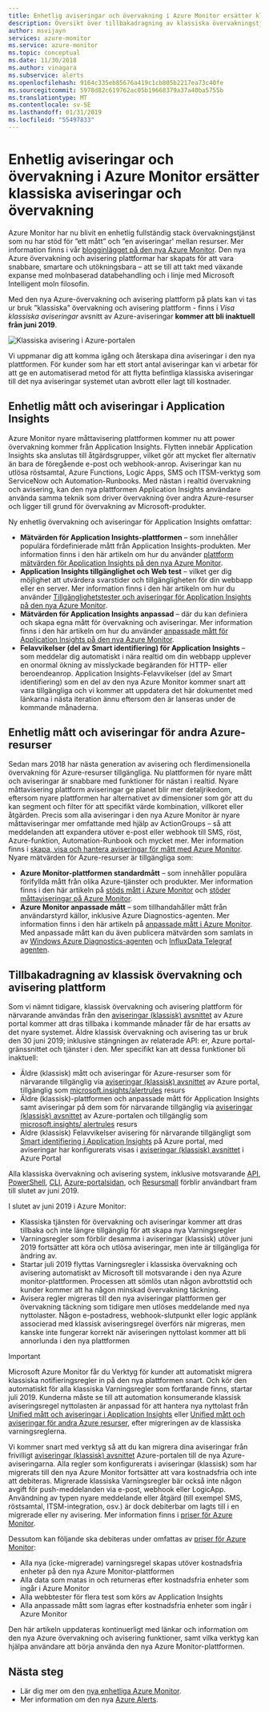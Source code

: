 ```yaml
---
title: Enhetlig aviseringar och övervakning i Azure Monitor ersätter klassiska aviseringar och övervakning
description: Översikt över tillbakadragning av klassiska övervakningstjänster och funktioner som tidigare visas i Azure-portalen under aviseringar (klassisk). Klassisk aviseringar och övervakning innehåller klassiska måttaviseringar för Azure-resurser, klassiska måttaviseringar för Application Insights, klassiska webbtest aviseringar för Application Insights, klassiska anpassat mått-baserade aviseringar för Application Insights och klassisk aviseringar för Application Insights SmartDetection v1
author: msvijayn
services: azure-monitor
ms.service: azure-monitor
ms.topic: conceptual
ms.date: 11/30/2018
ms.author: vinagara
ms.subservice: alerts
ms.openlocfilehash: 9164c335eb85676a419c1cb805b2217ea73c40fe
ms.sourcegitcommit: 5978d82c619762ac05b19668379a37a40ba5755b
ms.translationtype: MT
ms.contentlocale: sv-SE
ms.lasthandoff: 01/31/2019
ms.locfileid: "55497833"
---
```

# <a name="unified-alerting--monitoring-in-azure-monitor-replaces-classic-alerting--monitoring"></a>Enhetlig aviseringar och övervakning i Azure Monitor ersätter klassiska aviseringar och övervakning

Azure Monitor har nu blivit en enhetlig fullständig stack övervakningstjänst som nu har stöd för ”ett mått” och ”en aviseringar' mellan resurser. Mer information finns i vår [blogginlägget på den nya Azure Monitor](https://azure.microsoft.com/blog/new-full-stack-monitoring-capabilities-in-azure-monitor/). Den nya Azure övervakning och avisering plattformar har skapats för att vara snabbare, smartare och utökningsbara – att se till att takt med växande expanse med molnbaserad databehandling och i linje med Microsoft Intelligent moln filosofin. 

Med den nya Azure-övervakning och avisering plattform på plats kan vi tas ur bruk ”klassiska” övervakning och avisering plattform - finns i *Visa klassiska aviseringar* avsnitt av Azure-aviseringar **kommer att bli inaktuell från juni 2019**.

 ![Klassiska avisering i Azure-portalen](media/monitoring-classic-retirement/monitor-alert-screen2.png) 

Vi uppmanar dig att komma igång och återskapa dina aviseringar i den nya plattformen. För kunder som har ett stort antal aviseringar kan vi arbetar för att ge en automatiserad metod för att flytta befintliga klassiska aviseringar till det nya aviseringar systemet utan avbrott eller lagt till kostnader.

## <a name="unified-metrics-and-alerts-in-application-insights"></a>Enhetlig mått och aviseringar i Application Insights

Azure Monitor nyare måttavisering plattformen kommer nu att power övervakning kommer från Application Insights. Flytten innebär Application Insights ska anslutas till åtgärdsgrupper, vilket gör att mycket fler alternativ än bara de föregående e-post och webhook-anrop. Aviseringar kan nu utlösa röstsamtal, Azure Functions, Logic Apps, SMS och ITSM-verktyg som ServiceNow och Automation-Runbooks. Med nästan i realtid övervakning och avisering, kan den nya plattformen Application Insights användare använda samma teknik som driver övervakning över andra Azure-resurser och ligger till grund för övervakning av Microsoft-produkter.

Ny enhetlig övervakning och aviseringar för Application Insights omfattar:

- **Mätvärden för Application Insights-plattformen** – som innehåller populära fördefinierade mått från Application Insights-produkten. Mer information finns i den här artikeln om hur du använder [plattform mätvärden för Application Insights på den nya Azure Monitor](../../azure-monitor/app/pre-aggregated-metrics-log-metrics.md#pre-aggregated-metrics).
- **Application Insights tillgänglighet och Web test** – vilket ger dig möjlighet att utvärdera svarstider och tillgängligheten för din webbapp eller en server. Mer information finns i den här artikeln om hur du använder [Tillgänglighetstester och aviseringar för Application Insights på den nya Azure Monitor](../../azure-monitor/app/monitor-web-app-availability.md).
- **Mätvärden för Application Insights anpassad** – där du kan definiera och skapa egna mått för övervakning och aviseringar. Mer information finns i den här artikeln om hur du använder [anpassade mått för Application Insights på den nya Azure Monitor](../../azure-monitor/app/pre-aggregated-metrics-log-metrics.md#custom-metrics-dimensions-and-pre-aggregation).
- **Felavvikelser (del av Smart identifiering) för Application Insights** – som meddelar dig automatiskt i nära realtid om din webbapp upplever en onormal ökning av misslyckade begäranden för HTTP- eller beroendeanrop. Application Insights-Felavvikelser (del av Smart identifiering) som en del av den nya Azure Monitor kommer snart att vara tillgängliga och vi kommer att uppdatera det här dokumentet med länkarna i nästa iteration ännu eftersom den är lanseras under de kommande månaderna.

## <a name="unified-metrics-and-alerts-for-other-azure-resources"></a>Enhetlig mått och aviseringar för andra Azure-resurser

Sedan mars 2018 har nästa generation av avisering och flerdimensionella övervakning för Azure-resurser tillgängliga. Nu plattformen för nyare mått och aviseringar är snabbare med funktioner för nästan i realtid. Nyare måttavisering plattform aviseringar ge planet blir mer detaljrikedom, eftersom nyare plattformen har alternativet av dimensioner som gör att du kan segment och filter för att specifikt värde kombination, villkoret eller åtgärden. Precis som alla aviseringar i den nya Azure Monitor är nyare måttaviseringar mer omfattande med hjälp av ActionGroups – så att meddelanden att expandera utöver e-post eller webhook till SMS, röst, Azure-funktion, Automation-Runbook och mycket mer. Mer information finns i [skapa, visa och hantera aviseringar för mått med Azure Monitor](../../azure-monitor/platform/alerts-metric.md).
Nyare mätvärden för Azure-resurser är tillgängliga som:

- **Azure Monitor-plattformen standardmått** – som innehåller populära förifyllda mått från olika Azure-tjänster och produkter. Mer information finns i den här artikeln på [stöds mått i Azure Monitor](../../azure-monitor/platform/alerts-metric-near-real-time.md#metrics-and-dimensions-supported) och [stöder måttaviseringar på Azure Monitor](../../azure-monitor/platform/alerts-metric-overview.md#supported-resource-types-for-metric-alerts).
- **Azure Monitor anpassade mått** – som tillhandahåller mått från användarstyrd källor, inklusive Azure Diagnostics-agenten. Mer information finns i den här artikeln på [anpassade mått i Azure Monitor](../../azure-monitor/platform/metrics-custom-overview.md). Med anpassade mått kan du även publicera mätvärden som samlats in av [Windows Azure Diagnostics-agenten](../../azure-monitor/platform/collect-custom-metrics-guestos-resource-manager-vm.md) och [InfluxData Telegraf agenten](../../azure-monitor/platform/collect-custom-metrics-linux-telegraf.md).

## <a name="retirement-of-classic-monitoring-and-alerting-platform"></a>Tillbakadragning av klassisk övervakning och avisering plattform

Som vi nämnt tidigare, klassisk övervakning och avisering plattform för närvarande användas från den [aviseringar (klassisk) avsnittet](../../azure-monitor/platform/alerts-classic.overview.md) av Azure portal kommer att dras tillbaka i kommande månader får de har ersatts av det nyare systemet.
Äldre klassisk övervakning och avisering tas ur bruk den 30 juni 2019; inklusive stängningen av relaterade API: er, Azure portal-gränssnittet och tjänster i den. Mer specifikt kan att dessa funktioner bli inaktuell:

- Äldre (klassisk) mått och aviseringar för Azure-resurser som för närvarande tillgänglig via [aviseringar (klassisk) avsnittet](../../azure-monitor/platform/alerts-classic.overview.md) av Azure portal, tillgänglig som [microsoft.insights/alertrules](https://docs.microsoft.com/rest/api/monitor/alertrules) resurs
- Äldre (klassisk)-plattformen och anpassade mått för Application Insights samt aviseringar på dem som för närvarande tillgänglig via [aviseringar (klassisk) avsnittet](../../azure-monitor/platform/alerts-classic.overview.md) av Azure-portalen och tillgänglig som [microsoft.insights/ alertrules](https://docs.microsoft.com/rest/api/monitor/alertrules) resurs
- Äldre (klassisk) Felavvikelser avisering för närvarande tillgängligt som [Smart identifiering i Application Insights](../../azure-monitor/app/proactive-diagnostics.md) på Azure portal, med aviseringar har konfigurerats visas i [aviseringar (klassisk) avsnittet](../../azure-monitor/platform/alerts-classic.overview.md) i Azure Portal

Alla klassiska övervakning och avisering system, inklusive motsvarande [API](https://msdn.microsoft.com/library/azure/dn931945.aspx), [PowerShell](../../azure-monitor/platform/alerts-classic-portal.md), [CLI](../../azure-monitor/platform/alerts-classic-portal.md), [Azure-portalsidan](../../azure-monitor/platform/alerts-classic-portal.md), och [ Resursmall](../../azure-monitor/platform/alerts-enable-template.md) förblir användbart fram till slutet av juni 2019. 

I slutet av juni 2019 i Azure Monitor:

- Klassiska tjänsten för övervakning och aviseringar kommer att dras tillbaka och inte längre tillgänglig för att skapa nya Varningsregler
- Varningsregler som förblir desamma i aviseringar (klassisk) utöver juni 2019 fortsätter att köra och utlösa aviseringar, men inte är tillgängliga för ändring av.
- Startar juli 2019 flyttas Varningsregler i klassiska övervakning och avisering automatiskt av Microsoft till motsvarande i den nya Azure monitor-plattformen. Processen att sömlös utan någon avbrottstid och kunder kommer att ha någon minskad övervakning täckning.
- Avisera regler migreras till den nya aviseringar plattformen ger övervakning täckning som tidigare men utlöses meddelande med nya nyttolaster. Någon e-postadress, webhook-slutpunkt eller logic applänk associerad med klassisk aviseringsregel överförs när migreras, men kanske inte fungerar korrekt när aviseringen nyttolast kommer att bli annorlunda i den nya plattformen

> [!IMPORTANT]
> Microsoft Azure Monitor får du Verktyg för kunder att automatiskt migrera klassiska notifieringsregler in på den nya plattformen snart. Och kör den automatiskt för alla klassiska Varningsregler som fortfarande finns, startar juli 2019. Kunderna måste se till att automation konsumerande klassisk aviseringsregel nyttolasten är anpassad för att hantera nya nyttolast från [Unified mått och aviseringar i Application Insights](#unified-metrics-and-alerts-in-application-insights) eller [Unified mått och aviseringar för andra Azure resurser](#unified-metrics-and-alerts-for-other-azure-resources), efter migreringen av de klassiska varningsreglerna. 

Vi kommer snart med verktyg så att du kan migrera dina aviseringar från frivilligt [aviseringar (klassisk) avsnittet](../../azure-monitor/platform/alerts-classic.overview.md) Azure-portalen till de nya Azure-aviseringarna. Alla regler som konfigurerats i aviseringar (klassisk) som har migrerats till den nya Azure Monitor fortsätter att vara kostnadsfria och inte att debiteras. Migrerade klassiska Varningsregler bär också inte någon avgift för push-meddelanden via e-post, webhook eller LogicApp. Användning av typen nyare meddelande eller åtgärd (till exempel SMS, röstsamtal, ITSM-integration, osv.) är dock debiterbar om lagts till i en migrerade eller ny avisering. Mer information finns i [priser för Azure Monitor](https://azure.microsoft.com/pricing/details/monitor/).

Dessutom kan följande ska debiteras under omfattas av [priser för Azure Monitor](https://azure.microsoft.com/pricing/details/monitor/):

- Alla nya (icke-migrerade) varningsregel skapas utöver kostnadsfria enheter på den nya Azure Monitor-plattformen
- Alla data som matas in och returneras efter kostnadsfria enheter som ingår i Azure Monitor
- Alla webbtester för flera test som körs av Application Insights
- Alla anpassade mått som lagras efter kostnadsfria enheter som ingår i Azure Monitor

Den här artikeln uppdateras kontinuerligt med länkar och information om den nya Azure övervakning och avisering funktioner, samt vilka verktyg kan hjälpa användare att börja använda den nya Azure Monitor-plattformen.


## <a name="next-steps"></a>Nästa steg

* Lär dig mer om den [nya enhetliga Azure Monitor](../../azure-monitor/overview.md).
* Mer information om den nya [Azure Alerts](../../azure-monitor/platform/alerts-overview.md).

